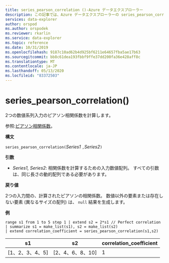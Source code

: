 ```yaml
---
title: series_pearson_correlation ()-Azure データエクスプローラー
description: この記事では、Azure データエクスプローラーの series_pearson_correlation () について説明します。
services: data-explorer
author: orspod
ms.author: orspodek
ms.reviewer: rkarlin
ms.service: data-explorer
ms.topic: reference
ms.date: 10/31/2019
ms.openlocfilehash: 9187c10ad62b4d925bf6211e64657fba5ae17b63
ms.sourcegitcommit: bb8c61dea193fbbf9ffe37dd200fa36e428aff8c
ms.translationtype: MT
ms.contentlocale: ja-JP
ms.lasthandoff: 05/13/2020
ms.locfileid: "83372503"
---
```

# <a name="series_pearson_correlation"></a>series_pearson_correlation()

2つの数値系列入力のピアソン相関係数を計算します。

参照:[ピアソン相関係数](https://en.wikipedia.org/wiki/Pearson_correlation_coefficient)。

**構文**

`series_pearson_correlation(`*Series1* `,`*Series2*`)`

**引数**

* *Series1, Series2*: 相関係数を計算するための入力数値配列。 すべての引数は、同じ長さの動的配列である必要があります。 

**戻り値**

2つの入力間の、計算されたピアソンの相関係数。 数値以外の要素または存在しない要素 (異なるサイズの配列) は、 `null` 結果を生成します。

**例**

<!-- csl: https://help.kusto.windows.net:443/Samples -->
```kusto
range s1 from 1 to 5 step 1 | extend s2 = 2*s1 // Perfect correlation
| summarize s1 = make_list(s1), s2 = make_list(s2)
| extend correlation_coefficient = series_pearson_correlation(s1,s2)
```

|s1|s2|correlation_coefficient|
|---|---|---|
|[1、2、3、4、5]|[2、4、6、8、10]|1|
